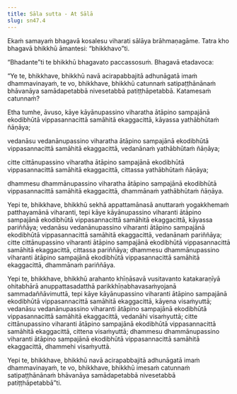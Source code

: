 ```yaml
---
title: Sāla sutta - At Sālā
slug: sn47.4
---
```


Ekaṁ samayaṁ bhagavā kosalesu viharati sālāya brāhmaṇagāme. Tatra kho bhagavā bhikkhū āmantesi: “bhikkhavo”ti.

“Bhadante”ti te bhikkhū bhagavato paccassosuṁ. Bhagavā etadavoca:

“Ye te, bhikkhave, bhikkhū navā acirapabbajitā adhunāgatā imaṁ dhammavinayaṁ, te vo, bhikkhave, bhikkhū catunnaṁ satipaṭṭhānānaṁ bhāvanāya samādapetabbā nivesetabbā patiṭṭhāpetabbā. Katamesaṁ catunnaṁ?

Etha tumhe, āvuso, kāye kāyānupassino viharatha ātāpino sampajānā ekodibhūtā vippasannacittā samāhitā ekaggacittā, kāyassa yathābhūtaṁ ñāṇāya;

vedanāsu vedanānupassino viharatha ātāpino sampajānā ekodibhūtā vippasannacittā samāhitā ekaggacittā, vedanānaṁ yathābhūtaṁ ñāṇāya;

citte cittānupassino viharatha ātāpino sampajānā ekodibhūtā vippasannacittā samāhitā ekaggacittā, cittassa yathābhūtaṁ ñāṇāya;

dhammesu dhammānupassino viharatha ātāpino sampajānā ekodibhūtā vippasannacittā samāhitā ekaggacittā, dhammānaṁ yathābhūtaṁ ñāṇāya.

Yepi te, bhikkhave, bhikkhū sekhā appattamānasā anuttaraṁ yogakkhemaṁ patthayamānā viharanti, tepi kāye kāyānupassino viharanti ātāpino sampajānā ekodibhūtā vippasannacittā samāhitā ekaggacittā, kāyassa pariññāya; vedanāsu vedanānupassino viharanti ātāpino sampajānā ekodibhūtā vippasannacittā samāhitā ekaggacittā, vedanānaṁ pariññāya; citte cittānupassino viharanti ātāpino sampajānā ekodibhūtā vippasannacittā samāhitā ekaggacittā, cittassa pariññāya; dhammesu dhammānupassino viharanti ātāpino sampajānā ekodibhūtā vippasannacittā samāhitā ekaggacittā, dhammānaṁ pariññāya.

Yepi te, bhikkhave, bhikkhū arahanto khīṇāsavā vusitavanto katakaraṇīyā ohitabhārā anuppattasadatthā parikkhīṇabhavasaṁyojanā sammadaññāvimuttā, tepi kāye kāyānupassino viharanti ātāpino sampajānā ekodibhūtā vippasannacittā samāhitā ekaggacittā, kāyena visaṁyuttā; vedanāsu vedanānupassino viharanti ātāpino sampajānā ekodibhūtā vippasannacittā samāhitā ekaggacittā, vedanāhi visaṁyuttā; citte cittānupassino viharanti ātāpino sampajānā ekodibhūtā vippasannacittā samāhitā ekaggacittā, cittena visaṁyuttā; dhammesu dhammānupassino viharanti ātāpino sampajānā ekodibhūtā vippasannacittā samāhitā ekaggacittā, dhammehi visaṁyuttā.

Yepi te, bhikkhave, bhikkhū navā acirapabbajitā adhunāgatā imaṁ dhammavinayaṁ, te vo, bhikkhave, bhikkhū imesaṁ catunnaṁ satipaṭṭhānānaṁ bhāvanāya samādapetabbā nivesetabbā patiṭṭhāpetabbā”ti.
